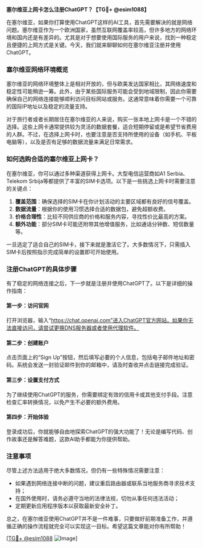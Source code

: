 **塞尔维亚上网卡怎么注册ChatGPT？【TG💪+ @esim1088】**

在塞尔维亚，如果你打算使用ChatGPT这样的AI工具，首先需要解决的就是网络问题。塞尔维亚作为一个欧洲国家，虽然互联网覆盖率较高，但许多地方的网络环境和国内还是有差异的。尤其是对于想要使用国际服务的用户来说，找到一种稳定且便捷的上网方式是关键。今天，我们就来聊聊如何在塞尔维亚注册并使用ChatGPT。

### 塞尔维亚网络环境概览

塞尔维亚的网络环境整体上是相对开放的，但与欧美发达国家相比，其网络速度和稳定性可能稍逊一筹。此外，由于某些国际服务可能会受到地域限制，因此你需要确保自己的网络连接能够顺利访问目标网站或服务。这通常意味着你需要一个可靠的国际IP地址以及稳定的流量支持。

对于旅行者或者长期居住在塞尔维亚的人来说，购买一张本地上网卡是一个不错的选择。这些上网卡通常提供较为灵活的数据套餐，适合短期停留或是希望节省费用的人群。不过，在选择上网卡时，也要注意是否支持所使用的设备（如手机、平板电脑等），以及是否有足够的数据流量来满足日常需求。

### 如何选购合适的塞尔维亚上网卡？

在塞尔维亚，你可以通过多种渠道获得上网卡。大型电信运营商如A1 Serbia、Telekom Srbija等都提供了丰富的SIM卡选项。以下是一些挑选上网卡时需要注意的关键点：

1. **覆盖范围**：确保选择的SIM卡在你计划活动的主要区域都有良好的信号覆盖。
2. **数据流量**：根据你的使用习惯选择合适的数据包，避免超额收费。
3. **价格合理性**：比较不同供应商的价格和服务内容，寻找性价比最高的方案。
4. **额外功能**：部分SIM卡可能还附带其他增值服务，比如通话分钟数、短信数量等。

一旦选定了适合自己的SIM卡，接下来就是激活它了。大多数情况下，只需插入SIM卡后按照指示完成简单的设置即可开始使用。

### 注册ChatGPT的具体步骤

有了稳定的网络连接之后，下一步就是注册并使用ChatGPT了。以下是详细的操作指南：

#### 第一步：访问官网
打开浏览器，输入“https://chat.openai.com”进入ChatGPT官方网站。如果你无法直接访问，请尝试更换DNS服务器或者使用代理软件。

#### 第二步：创建账户
点击页面上的“Sign Up”按钮，然后填写必要的个人信息，包括电子邮件地址和密码。系统会发送一封验证邮件到你的邮箱中，请及时查收并点击链接完成验证。

#### 第三步：设置支付方式
为了继续使用ChatGPT的服务，你需要绑定有效的信用卡或其他支付手段。注意检查汇率转换情况，以免产生不必要的额外费用。

#### 第四步：开始体验
登录成功后，你就能够自由地探索ChatGPT的强大功能了！无论是编写代码、创作故事还是解答难题，这款AI助手都能为你提供帮助。

### 注意事项

尽管上述方法适用于绝大多数情况，但仍有一些特殊情况需要注意：

- 如果遇到网络连接中断的问题，建议重启路由器或联系当地服务商寻求技术支持；
- 在国外使用时，请务必遵守当地的法律法规，切勿从事任何违法活动；
- 定期更新应用程序版本以获取最新安全补丁。

总之，在塞尔维亚使用ChatGPT并不是一件难事，只要做好前期准备工作，并遵循正确的操作流程就完全可以实现这一目标。希望这篇文章能对你有所帮助！

[[TG💪+ @esim1088](https://t.me/s/esim1088) ![Image](https://i.postimg.cc/4NQfJmqS/Snipaste-2025-05-13-00-14-12.png)]